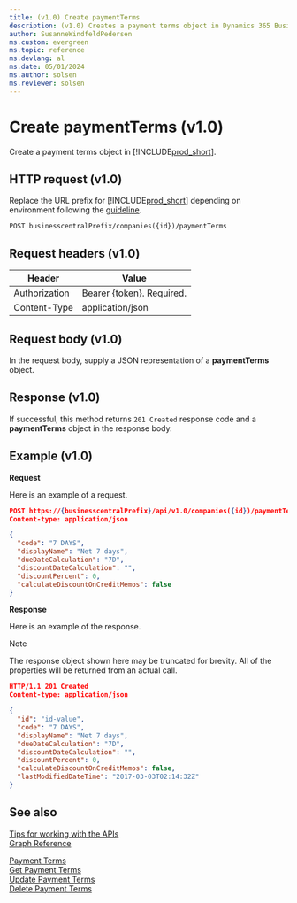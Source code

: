 ```yaml
---
title: (v1.0) Create paymentTerms
description: (v1.0) Creates a payment terms object in Dynamics 365 Business Central.
author: SusanneWindfeldPedersen
ms.custom: evergreen
ms.topic: reference
ms.devlang: al
ms.date: 05/01/2024
ms.author: solsen
ms.reviewer: solsen
---
```


# Create paymentTerms (v1.0)
Create a payment terms object in [!INCLUDE[prod_short](../../../includes/prod_short.md)].

## HTTP request (v1.0)
Replace the URL prefix for [!INCLUDE[prod_short](../../../includes/prod_short.md)] depending on environment following the [guideline](../../v1.0/endpoints-apis-for-dynamics.md).
```
POST businesscentralPrefix/companies({id})/paymentTerms
```

## Request headers (v1.0)

|Header|Value|
|---------------|-----------------------------|
|Authorization  |Bearer {token}. Required.    |
|Content-Type   |application/json             |

## Request body (v1.0)
In the request body, supply a JSON representation of a **paymentTerms** object.
## Response (v1.0)
If successful, this method returns ```201 Created``` response code and a **paymentTerms** object in the response body.

## Example (v1.0)

**Request**

Here is an example of a request.

```json
POST https://{businesscentralPrefix}/api/v1.0/companies({id})/paymentTerms
Content-type: application/json

{
  "code": "7 DAYS",
  "displayName": "Net 7 days",
  "dueDateCalculation": "7D",
  "discountDateCalculation": "",
  "discountPercent": 0,
  "calculateDiscountOnCreditMemos": false
}
```

**Response**

Here is an example of the response. 

> [!NOTE]  
>   The response object shown here may be truncated for brevity. All of the properties will be returned from an actual call.

```json
HTTP/1.1 201 Created
Content-type: application/json

{
  "id": "id-value",
  "code": "7 DAYS",
  "displayName": "Net 7 days",
  "dueDateCalculation": "7D",
  "discountDateCalculation": "",
  "discountPercent": 0,
  "calculateDiscountOnCreditMemos": false,
  "lastModifiedDateTime": "2017-03-03T02:14:32Z"
}
```



## See also
[Tips for working with the APIs](../../../developer/devenv-connect-apps-tips.md)  
[Graph Reference](../api/dynamics_graph_reference.md)  
  
[Payment Terms](../resources/dynamics_paymentterms.md)  
[Get Payment Terms](../api/dynamics_paymentterms_get.md)  
[Update Payment Terms](../api/dynamics_paymentterms_update.md)  
[Delete Payment Terms](../api/dynamics_paymentterms_delete.md)  